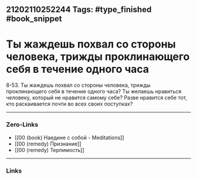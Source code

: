 21202110252244
Tags: #type_finished #book_snippet 
---
# Ты жаждешь похвал со стороны человека, трижды проклинающего себя в течение одного часа

 8-53. Ты жаждешь похвал со стороны человека, трижды проклинающего себя в течение одного часа? Ты желаешь нравиться человеку, который не нравится самому себе? Разве нравится себе тот, кто раскаивается почти во всех своих поступках? 

---
### Zero-Links
 - [[00 (book) Наедине с собой - Meditations]]
 - [[00 (remedy) Признание]]
 - [[00 (remedy) Терпимость]]
---
### Links
